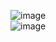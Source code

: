 ![image](https://user-images.githubusercontent.com/1501327/137407051-ba0b8566-8b11-47fa-8f29-e88b4ed2226e.png)   
![image](https://user-images.githubusercontent.com/1501327/137407143-70566f7d-ce69-4dc5-8f02-ea17ca4c8481.png)

